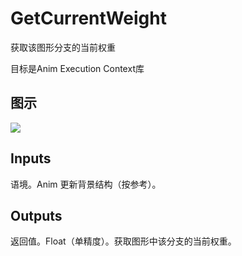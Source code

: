# GetCurrentWeight

获取该图形分支的当前权重

目标是Anim Execution Context库

## 图示

![]($-20221218-21184402.png)

## Inputs

语境。Anim 更新背景结构（按参考）。  

## Outputs

返回值。Float（单精度）。获取图形中该分支的当前权重。
